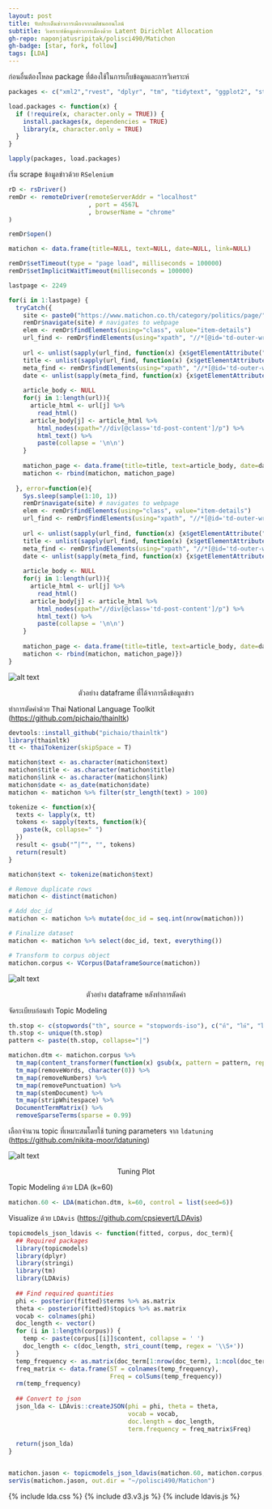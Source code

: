 ```yaml
---
layout: post
title: จับประเด็นข่าวการเมืองจากมติชนออนไลน์
subtitle: วิเคราะห์ข้อมูลข่าวการเมืองด้วย Latent Dirichlet Allocation
gh-repo: naponjatusripitak/polisci490/Matichon
gh-badge: [star, fork, follow]
tags: [LDA]
---
```


ก่อนอื่นต้องโหลด package ที่ต้องใช้ในการเก็บข้อมูลและการวิเคราะห์
```R
packages <- c("xml2","rvest", "dplyr", "tm", "tidytext", "ggplot2", "stopwords", "SnowballC", "tidyverse", "lubridate", "stringr", "httr", "SnowballC", "wdman", "RSelenium", "tcltk", "XML", "topicmodels", "stringi", "LDAvis", "slam", "ldatuning", "kableExtra", "widyr", "igraph", "ggraph", "fmsb", "pander")

load.packages <- function(x) {
  if (!require(x, character.only = TRUE)) {
    install.packages(x, dependencies = TRUE)
    library(x, character.only = TRUE)
  }
}

lapply(packages, load.packages)
```
เริ่ม scrape ข้อมูลข่าวด้วย ```RSelenium```
```R
rD <- rsDriver()
remDr <- remoteDriver(remoteServerAddr = "localhost" 
                      , port = 4567L
                      , browserName = "chrome"
)

remDr$open()

matichon <- data.frame(title=NULL, text=NULL, date=NULL, link=NULL)

remDr$setTimeout(type = "page load", milliseconds = 100000)
remDr$setImplicitWaitTimeout(milliseconds = 100000)

lastpage <- 2249

for(i in 1:lastpage) {
  tryCatch({
    site <- paste0("https://www.matichon.co.th/category/politics/page/",i) # create URL for each page to scrape
    remDr$navigate(site) # navigates to webpage
    elem <- remDr$findElements(using="class", value="item-details")
    url_find <- remDr$findElements(using="xpath", "//*[@id='td-outer-wrap']/div[2]/div/div[4]/div[1]/div/div/div[2]/h3/a")
    
    url <- unlist(sapply(url_find, function(x) {x$getElementAttribute("href")}))
    title <- unlist(sapply(url_find, function(x) {x$getElementAttribute("title")}))
    meta_find <- remDr$findElements(using="xpath", "//*[@id='td-outer-wrap']/div[2]/div/div[4]/div[1]/div/div/div[2]/div[1]/span[2]/time")
    date <- unlist(sapply(meta_find, function(x) {x$getElementAttribute("datetime")}))
    
    article_body <- NULL
    for(j in 1:length(url)){
      article_html <- url[j] %>%
        read_html() 
      article_body[j] <- article_html %>%
        html_nodes(xpath="//div[@class='td-post-content']/p") %>%
        html_text() %>%
        paste(collapse = '\n\n')
    }
    
    matichon_page <- data.frame(title=title, text=article_body, date=date, link=url)
    matichon <- rbind(matichon, matichon_page)
    
  }, error=function(e){
    Sys.sleep(sample(1:10, 1))
    remDr$navigate(site) # navigates to webpage
    elem <- remDr$findElements(using="class", value="item-details")
    url_find <- remDr$findElements(using="xpath", "//*[@id='td-outer-wrap']/div[2]/div/div[4]/div[1]/div/div/div[2]/h3/a")
    
    url <- unlist(sapply(url_find, function(x) {x$getElementAttribute("href")}))
    title <- unlist(sapply(url_find, function(x) {x$getElementAttribute("title")}))
    meta_find <- remDr$findElements(using="xpath", "//*[@id='td-outer-wrap']/div[2]/div/div[4]/div[1]/div/div/div[2]/div[1]/span[2]/time")
    date <- unlist(sapply(meta_find, function(x) {x$getElementAttribute("datetime")}))
    
    article_body <- NULL
    for(j in 1:length(url)){
      article_html <- url[j] %>%
        read_html() 
      article_body[j] <- article_html %>%
        html_nodes(xpath="//div[@class='td-post-content']/p") %>%
        html_text() %>%
        paste(collapse = '\n\n')
    }
    
    matichon_page <- data.frame(title=title, text=article_body, date=date, link=url)
    matichon <- rbind(matichon, matichon_page)})
}
```

![alt text](https://naponjatusripitak.github.io/polisci490/Matichon/datastructure.png)
<p align="center">ตัวอย่าง dataframe ที่ได้จาการดึงข้อมูลข่าว</p>

ทำการตัดคำด้วย Thai National Language Toolkit (https://github.com/pichaio/thainltk)
```R
devtools::install_github("pichaio/thainltk")
library(thainltk)
tt <- thaiTokenizer(skipSpace = T)

matichon$text <- as.character(matichon$text)
matichon$title <- as.character(matichon$title)
matichon$link <- as.character(matichon$link)
matichon$date <- as_date(matichon$date)
matichon <- matichon %>% filter(str_length(text) > 100)

tokenize <- function(x){
  texts <- lapply(x, tt)
  tokens <- sapply(texts, function(k){
    paste(k, collapse=" ")
  })
  result <- gsub("”|“", "", tokens)
  return(result)
}

matichon$text <- tokenize(matichon$text)

# Remove duplicate rows
matichon <- distinct(matichon)

# Add doc_id
matichon <- matichon %>% mutate(doc_id = seq.int(nrow(matichon)))

# Finalize dataset
matichon <- matichon %>% select(doc_id, text, everything())

# Transform to corpus object
matichon.corpus <- VCorpus(DataframeSource(matichon))
```
![alt text](https://naponjatusripitak.github.io/polisci490/Matichon/datastructure2.png)
<p align="center">ตัวอย่าง dataframe หลังทำการตัดคำ</p>

จัดระเบียบก่อนทำ Topic Modeling

```R
th.stop <- c(stopwords("th", source = "stopwords-iso"), c("ที่", "ให้", "ได้", "นี้", "ใช้", "ไม่", "แต่", "รู้", "ฝ่าย", "อยู่", "ผู้", "ไว้","อัน", "ใส่", "ตัว") )
th.stop <- unique(th.stop)
pattern <- paste(th.stop, collapse="|")

matichon.dtm <- matichon.corpus %>% 
  tm_map(content_transformer(function(x) gsub(x, pattern = pattern, replacement = ""))) %>%
  tm_map(removeWords, character(0)) %>%
  tm_map(removeNumbers) %>%
  tm_map(removePunctuation) %>%
  tm_map(stemDocument) %>%
  tm_map(stripWhitespace) %>%
  DocumentTermMatrix() %>%
  removeSparseTerms(sparse = 0.99)
```
เลือกจำนวน topic ที่เหมาะสมโดยใช้ tuning parameters จาก ```ldatuning``` (https://github.com/nikita-moor/ldatuning)

![alt text](https://naponjatusripitak.github.io/polisci490/Matichon/matichontuning.png)
<p align="center">Tuning Plot</p>

Topic Modeling ด้วย LDA (k=60)
```R
matichon.60 <- LDA(matichon.dtm, k=60, control = list(seed=6))
```

Visualize ด้วย ```LDAvis``` (https://github.com/cpsievert/LDAvis)
```R
topicmodels_json_ldavis <- function(fitted, corpus, doc_term){
  ## Required packages
  library(topicmodels)
  library(dplyr)
  library(stringi)
  library(tm)
  library(LDAvis)
  
  ## Find required quantities
  phi <- posterior(fitted)$terms %>% as.matrix
  theta <- posterior(fitted)$topics %>% as.matrix
  vocab <- colnames(phi)
  doc_length <- vector()
  for (i in 1:length(corpus)) {
    temp <- paste(corpus[[i]]$content, collapse = ' ')
    doc_length <- c(doc_length, stri_count(temp, regex = '\\S+'))
  }
  temp_frequency <- as.matrix(doc_term[1:nrow(doc_term), 1:ncol(doc_term)])
  freq_matrix <- data.frame(ST = colnames(temp_frequency),
                            Freq = colSums(temp_frequency))
  rm(temp_frequency)
  
  ## Convert to json
  json_lda <- LDAvis::createJSON(phi = phi, theta = theta,
                                 vocab = vocab,
                                 doc.length = doc_length,
                                 term.frequency = freq_matrix$Freq)
  
  return(json_lda)
}


matichon.jason <- topicmodels_json_ldavis(matichon.60, matichon.corpus, matichon.dtm)
serVis(matichon.jason, out.dir = "~/polisci490/Matichon")
```
{% include lda.css %}
{% include d3.v3.js %}
{% include ldavis.js %}
<script>
      var vis = new LDAvis("#lda", "lda.json");
    </script>



